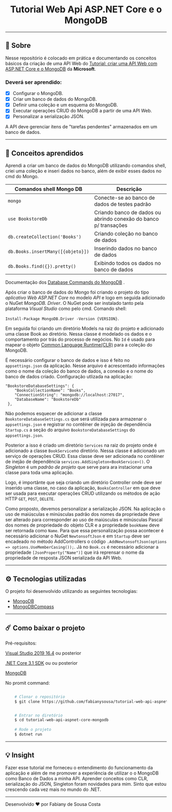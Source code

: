<h1 align="center"> Tutorial Web Api ASP.NET Core e o MongoDB </h1>

---

## 📑 Sobre

Nesse repositório é colocado em prática e documentando os conceitos básicos da criação de uma API Web do [Tutorial: criar uma API Web com ASP.NET Core e o MongoDB](https://docs.microsoft.com/pt-br/aspnet/core/tutorials/first-mongo-app?view=aspnetcore-3.1&tabs=visual-studio) da **Microsoft**.

### Deverá ser aprendido:

- [X] Configurar o MongoDB.
- [X] Criar um banco de dados do MongoDB.
- [X] Definir uma coleção e um esquema do MongoDB.
- [X] Executar operações CRUD do MongoDB a partir de uma API Web.
- [X] Personalizar a serialização JSON.

A API deve gerenciar itens de "tarefas pendentes" armazenados em um banco de dados. 

---

## 🧠 Conceitos aprendidos

Aprendi a criar um banco de dados do MongoDB utilizando comandos shell, criei uma coleção e inseri dados no banco, além de exibir esses dados no cmd do Mongo.

| Comandos shell Mongo DB | Descrição |
|----------------|-----------|
| ``` mongo ``` | Conecte-se ao banco de dados de testes padrão |
| ``` use BookstoreDb ``` | Criando banco de dados ou abrindo conexão do banco p/ transações |
| ``` db.createCollection('Books') ``` | Criando coleção no banco de dados |
| ``` db.Books.insertMany([{objeto}]) ``` | Inserindo dados no banco de dados|
| ``` db.Books.find({}).pretty() ``` | Exibindo todos os dados no banco de dados |

Documentação dos [Database Commands do MongoDB](https://docs.mongodb.com/manual/reference/command/) .

Após criar o banco de dados do Mongo foi criando o projeto do tipo *aplicativo Web ASP.NET Core* no modelo *API* e logo em seguida adicionado o NuGet *MongoDB. Driver*. O NuGet pode ser instalado tanto pela plataforma *Visual Studio* como pelo cmd. Comando shell: 

``` Install-Package MongoDB.Driver -Version {VERSION} ```.

Em seguida foi criando um diretório Models na raiz do projeto e adicionado uma classe Book ao diretório. Nessa classe é modelado os dados e o comportamento por trás do processo de negócios. No ``` Id ``` é usado para mapear o objeto [Common Language Runtime(CLR)](https://docs.microsoft.com/pt-br/dotnet/standard/clr) para a coleção do MongoDB. 

É necessário configurar o banco de dados e isso é feito no ``` appsettings.json ``` da aplicação. Nesse arquivo é acrescentado informações como o nome da coleção do banco de dados, a conexão e o nome do banco de dados criado. Configuração utlizada na aplicação:

``` 
"BookstoreDatabaseSettings": {
    "BooksCollectionName": "Books",
    "ConnectionString": "mongodb://localhost:27017",
    "DatabaseName": "BookstoreDb"
 },
 ```
 
Não podemos esquecer de adicionar a classe ``` BookstoreDatabaseSettings.cs ``` que será utilizada para armazenar o ``` appsettings.json ``` e registrar no contêiner de injeção de dependência ``` Startup.cs ``` a seção do arquivo ``` BookstoreDatabaseSettings ``` do ``` appsettings.json ```.

Posterior a isso é criado um diretório ``` Services ``` na raiz do projeto onde é adicionado a classe ``` BookService ```no diretório. Nessa classe é adicionado um serviço de operações CRUD. Essa classe deve ser adicionada no contêiner de inejão de dependência ``` services.AddSingleton<BookService>() ```. O *Singleton* é um *padrão de projeto* que serve para ara instacionar uma classe para toda uma aplicação.

Logo, é importânte que seja criando um diretório Controller onde deve ser inserido uma classe, no caso da aplicação, ``` BooksController ``` em que deve ser usada para executar operações CRUD utilizando os métodos de ação HTTP ``` GET ```, ``` POST ```, ``` DELETE ```.

Como proposto, devemos personalizar a serialização JSON. Na aplicação o uso de maiúsculas e minúsculas padrão dos nomes da propriedade deve ser alterado para corresponder ao uso de maiúsculas e minúsculas Pascal dos nomes de propriedade do objeto CLR e a propriedade ``` bookName ``` deve ser retornada como ``` Name ```. Para que essa personalização possa acontecer é necessário adicionar o NuGet ``` NewtonsoftJson ``` e em ``` Startup ``` deve ser encadeado no método AddControllers o código ``` .AddNewtonsoftJson(options => options.UseMemberCasing()); ```. Já no ``` Book.cs ``` é necessário adicionar a propriedade ``` [JsonProperty("Name")] ``` que irá reprensar o nome da propriedade de resposta JSON serializada da API Web.

---

## ⚙️ Tecnologias utilizadas

O projeto foi desenvolvido utilizando as seguintes tecnologias:

 - [MongoDB](https://docs.microsoft.com/pt-br/ef/)
 - [MongoDBCompass](https://www.postman.com/)
 
---

## ☄️ Como baixar o projeto
Pré-requisitos:

[Visual Studio 2019 16.4](https://visualstudio.microsoft.com/downloads/?utm_medium=microsoft&utm_source=docs.microsoft.com&utm_campaign=inline+link&utm_content=download+vs2019) ou posterior

[.NET Core 3.1 SDK](https://dotnet.microsoft.com/download/dotnet-core/3.1) ou  ou posterior

[MongoDB](https://docs.mongodb.com/manual/tutorial/install-mongodb-on-windows/)

No promit command:

```bash

    # Clonar o repositório
    $ git clone https://github.com/fabianysousa/tutorial-web-api-aspnet-core-mongodb


    # Entrar no diretório
    $ cd tutorial-web-api-aspnet-core-mongodb
    
    # Rode o projeto
    $ dotnet run

```
---
## 💡 Insight

Fazer esse tutorial me forneceu o entendimento do funcionamento da aplicação e além de me promover a experiência de utilizar o o MongoDB como Banco de Dados a minha API. Aprender conceitos como CLR, serialização do JSON, Singleton foram novidades para mim. Sinto que estou crescendo cada vez mais no mundo do .NET. 

---

Desenvolvido ❤️ por Fabiany de Sousa Costa
